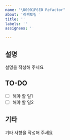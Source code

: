 ```yaml
---
name: "\U0001F6E0 Refactor"
about: '리팩토링 '
title: ''
labels: ''
assignees: ''

---
```


##  설명
설명을 작성해 주세요

## TO-DO
- [ ] 해야 할 일1
- [ ] 해야 할 일2

## 기타
기타 사항을 작성해 주세요
